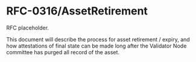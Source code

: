 # RFC-0316/AssetRetirement

RFC placeholder.

This document will describe the process for asset retirement / expiry, and how attestations of final state can be made
long after the Validator Node committee has purged all record of the asset.